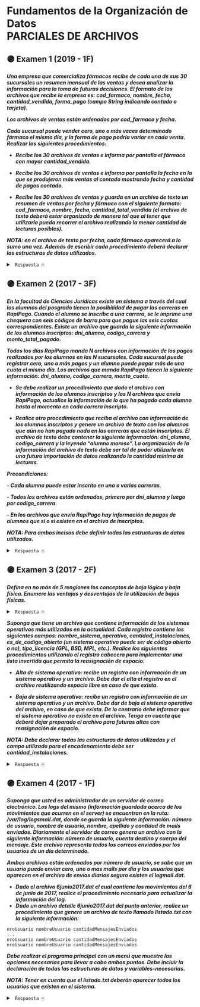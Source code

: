 # Fundamentos de la Organización de Datos <br> PARCIALES DE ARCHIVOS

## 🟣 Examen 1 (2019 - 1F)

***Una empresa que comercializa fármacos recibe de cada una de sus 30 sucursales un resumen mensual de las ventas y desea analizar la información para la toma de futuras decisiones. El formato de los archivos que recibe la empresa es: cod_farmaco, nombre, fecha, cantidad_vendida, forma_pago (campo String indicando contado o tarjeta).***

***Los archivos de ventas están ordenados por cod_farmaco y fecha.***

***Cada sucursal puede vender cero, uno o más veces determinado fármaco el mismo día, y la forma de pago podría variar en cada venta. Realizar los siguientes procedimientos:***

* ***Recibe los 30 archivos de ventas e informa por pantalla el fármaco con mayor cantidad_vendida.***

* ***Recibe los 30 archivos de ventas e informa por pantalla la fecha en la que se produjeron más ventas al contado mostrando fecha y cantidad de pagos contado.***

* ***Recibe los 30 archivos de ventas y guarda en un archivo de texto un resumen de ventas por fecha y fármaco con el siguiente formato: cod_farmaco, nombre, fecha, cantidad_total_vendida (el archivo de texto deberá estar organizado de manera tal que al tener que utilizarlo pueda recorrer el archivo realizando la menor cantidad de lecturas posibles).***

***NOTA: en el archivo de texto por fecha, cada fármaco aparecerá a lo sumo una vez. Además de escribir cada procedimiento deberá declarar las estructuras de datos utilizados.***

<details><summary> <code> Respuesta 🖱 </code></summary><br>

Examen 1 --> Para verlo completo ir a [*examen1.pas*](/parciales/archivos/examen1.pas)

</details>

## 🟣 Examen 2 (2017 - 3F)

***En la facultad de Ciencias Jurídicas existe un sistema a través del cual los alumnos del posgrado tienen la posibilidad de pagar las carreras en RapiPago. Cuando el alumno se inscribe a una carrera, se le imprime una chequera con seis códigos de barra para que pague las seis cuotas correspondientes. Existe un archivo que guarda la siguiente información de los alumnos inscriptos: dni_alumno, codigo_carrera y monto_total_pagado.***

***Todos los días RapiPago manda N archivos con información de los pagos realizados por los alumnos en las N sucursales. Cada sucursal puede registrar cero, uno o más pagos y un alumno puede pagar más de una cuota el mismo día. Los archivos que manda RapiPago tienen la siguiente información: dni_alumno, codigo_carrera, monto_cuota.***

* ***Se debe realizar un procedimiento que dado el archivo con información de los alumnos inscriptos y los N archivos que envía RapiPago, actualice la información de lo que ha pagado cada alumno hasta el momento en cada carrera inscripto.***

* ***Realice otro procedimiento que reciba el archivo con información de los alumnos inscriptos y genere un archivo de texto con los alumnos que aún no han pagado nada en las carreras que están inscriptos. El archivo de texto debe contener la siguiente información: dni_alumno, codigo_carrera y la leyenda “alumno moroso”. La organización de la información del archivo de texto debe ser tal de poder utilizarla en una futura importación de datos realizando la cantidad mínima de lecturas.***

***Precondiciones:***

***- Cada alumno puede estar inscrito en una o varias carreras.***

***- Todos los archivos están ordenados, primero por dni_alumno y luego por codigo_carrera.***

***- En los archivos que envía RapiPago hay información de pagos de alumnos que si o si existen en el archivo de inscriptos.***

***NOTA: Para ambos incisos debe definir todas las estructuras de datos utilizados.***

<details><summary> <code> Respuesta 🖱 </code></summary><br>

~~~
Program examen2;
const
    valorAlto = '9999999';
    N = 100;
type
    alumnoR = record
        dni_alumno:string[7];
        codigo_carrera:string[4];
        monto_total_pagado:real;
    end;
    archiRapiR = record
        dni_alumno:string[7];
        codigo_carrera:string[4];
        monto_cuota:real;
    end;
    maestro = file of alumnoR;
    detalle = file of archiRapiR;
    vecDet = array [1..N] of detalle;
    vecArcRap = array [1..N] of archiRapiR;

procedure leer (var d:detalle;var dato:archiRapiR);
begin
  if(not Eof(d)) then
    read(d,dato)
  else  
    dato.dni_alumno:=valorAlto;
end;

procedure minimo (var d:vecDet; var v:vecArcRap; var min:archiRapiR);
var
    i,minInd:integer;
begin  
    min.dni_alumno:=valorAlto;
    for i := 1 to N do begin
      if(d[i].dni_alumno<=min.dni_alumno)then begin
        min:=d[i];
        minInd:=i;
      end;
    end;
    read(d[minInd],v[minInd]);
end;

{procedimiento a) Se debe realizar un procedimiento que dado el archivo con información
de los alumnos inscriptos y los N archivos que envía RapiPago, actualice la información
de lo que ha pagado cada alumno hasta el momento en cada carrera inscripto}
procedure actualizar (var m:maestro; var d:vecDet);
var
    aV:vecArcRap;
    min:archiRapiR;
    i:integer;
    alu:alumnoR;
    carreraAct:string[4];
begin
    Assign(m,'maestro');
    Reset(m);
    for i := 1 to N do begin
      Assign(d[i],'detalle',i);
      Reset(d[i]);
      leer(d[i],v[i]);
    end;
    minimo(d,v,min);
    while(min.dni_alumno<>valorAlto)do begin
      read(m,alu);
      while(m.dni_alumno<>min.dni_alumno)do {esto es porque pueden haber 0 registros en el archivo detalle}
        read(m,alu);
      while(m.dni_alumno=min.dni_alumno)do begin
        carreraAct:=min.codigo_carrera;
        while (carreraAct=min.codigo_carrera) do begin
          m.monto_total_pagado+=min.monto_cuota;
          minimo(d,v,min);
        end;
      end;
    end;
    for i := N downTo 1 do 
        Close(d[i]);
    Close(m);
end;

{procedimiento b)Realice otro procedimiento que reciba el archivo con información de los
alumnos inscriptos y genere un archivo de texto con los alumnos que aún no han pagado
nada en las carreras que están inscriptos.}
procedure morosos(var m:maestro; var txt:Text);
var
    alu,aluAct:alumnoR;
    moroso:Boolean;
begin
    Assign(txt,'morosos.txt');
    Rewrite(txt);
    Reset(m);
    while (not Eof(m)) do begin
      read(m,alu);
      aluAct.dni_alumno:=alu.dni_alumno;
      moroso:=true;
      while (aluAct.dni_alumno=alu.dni_alumno)and(moroso) do begin
        if (alu.monto_total_pagado<>0) then
          moroso:=false;
        read(m,alu);
      end;
      if (moroso) then
        WriteLn(txt,aluAct.dni_alumno,' ',aluAct.codigo_carrera,' alumno moroso.');
    end;
    Close(m);
    Close(txt);
end;

{programa principal}
var
    m:maestro;
    d:vecDet;
    txt:Text;
begin
    actualizar(m,d);
    morosos(m,txt);
end.
~~~

</details>

## 🟣 Examen 3 (2017 - 2F)

***Defina en no más de 5 renglones los conceptos de baja lógica y baja física. Enumere las ventajas y desventajas de la utilización de bajas físicas.***

<details><summary> <code> Respuesta 🖱 </code></summary><br>

~~~

~~~

</details>

***Suponga que tiene un archivo que contiene información de los sistemas operativos más utilizados en la actualidad. Cada registro contiene los siguientes campos: nombre_sistema_operativo, cantidad_instalaciones, es_de_codigo_abierto (un sistema operativo puede ser de código abierto o no), tipo_licencia (GPL, BSD, MPL, etc.). Realice los siguientes procedimientos utilizando el registro cabecera para implementar una lista invertida que permita la reasignación de espacio:***

* ***Alta de sistema operativo: recibe un registro con información de un sistema operativo y un archivo. Debe dar el alta el registro en el archivo reutilizando espacio libre en caso de que exista.***

* ***Baja de sistema operativo: recibe un registro con información de un sistema operativo y un archivo. Debe dar de baja el sistema operativo del archivo, en caso de que exista. De lo contrario debe informar que el sistema operativo no existe en el archivo. Tenga en cuenta que deberá dejar preparado el archivo para futuras altas con reasignación de espacio.***

***NOTA: Debe declarar todas las estructuras de datos utilizadas y el campo utilizado para el encadenamiento debe ser cantidad_instalaciones.***

<details><summary> <code> Respuesta 🖱 </code></summary><br>

~~~

~~~

</details>

## 🟣 Examen 4 (2017 - 1F)

***Suponga que usted es administrador de un servidor de correo electrónico. Los logs del mismo (información guardada acerca de los movimientos que ocurren en el server) se encuentran en la ruta: /var/log/logsmall.dat, donde se guarda la siguiente información: número de usuario, nombre de usuario, nombre, apellido y cantidad de mails enviados. Diariamente el servidor de correo genera un archivo con la siguiente información: número de usuario, cuenta destino y cuerpo del mensaje. Este archivo representa todos los correos enviados por los usuarios de un día determinado.***

***Ambos archivos están ordenados por número de usuario, se sabe que un usuario puede enviar cero, uno o mas mails por dia y los usuarios que aparecen en el archivo de envíos diarios seguro existen el logmail.dat.***

* ***Dado el archivo 6junio2017.dat el cual contiene los movimientos del 6 de junio de 2017, realice el procedimiento necesario para actualizar la información del log.***
* ***Dado un archivo detalle 6junio2017.dat del punto anterior, realice un procedimiento que genere un archivo de texto llamado listado.txt con la siguiente información:***

~~~
nroUsuario nombreUsuario cantidadMensajesEnviados
...
nroUsuario nombreUsuario cantidadMensajesEnviados
nroUsuario nombreUsuario cantidadMensajesEnviados
~~~

***Debe realizar el programa principal con un menú que muestre las opciones necesarias para llevar a cabo ambos puntos. Debe incluir la declaración de todas las estructuras de datos y variables-necesarias.***

***NOTA: Tener en cuenta que el listado.txt deberán aparecer todos los usuarios que existen en el sistema.***

<details><summary> <code> Respuesta 🖱 </code></summary><br>

~~~

~~~

</details>
